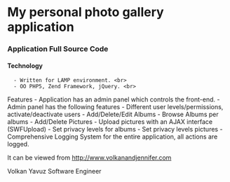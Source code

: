 My personal photo gallery application
=============================================
  
   ### Application Full Source Code ###
  
   #### Technology ####
      - Written for LAMP environment. <br>
	  - OO PHP5, Zend Framework, jQuery. <br>
	  
   Features
      - Application has an admin panel which controls the front-end.
	  - Admin panel has the following features
	     - Different user levels/permissions, activate/deactivate users
		 - Add/Delete/Edit Albums
		 - Browse Albums per albums
		 - Add/Delete Pictures
		 - Upload pictures with an AJAX interface (SWFUpload)
		 - Set privacy levels for albums
		 - Set privacy levels pictures
		 - Comprehensive Logging System for the entire application, all actions are logged.


It can be viewed from http://www.volkanandjennifer.com	
	 
Volkan Yavuz
Software Engineer
		 